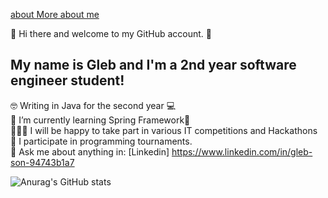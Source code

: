 [about More about me](https://camo.githubusercontent.com/78b2f0d5c1a82096ba98160a7e6cf370f748468458fbd13d69110957e1bd4d35/68747470733a2f2f7261772e6769746875622e636f6d2f656c697a61726f762f656c697a61726f762f6d61737465722f61626f75742e706e67)

👋 Hi there and welcome to my GitHub account. 👋 <br>
<h2>My name is Gleb and I'm a 2nd year software engineer student!</h2>

🤓 Writing in Java for the second year 💻 <br>
🌱 I’m currently learning Spring Framework🌱 <br>
👨‍👨‍👦 I will be happy to take part in various IT competitions and Hackathons <br>
🏅 I participate in programming tournaments.<br>
📩 Ask me about anything in: [Linkedin] https://www.linkedin.com/in/gleb-son-94743b1a7

![Anurag's GitHub stats](https://github-readme-stats.vercel.app/api?username=glebs0n1&show_icons=true&theme=radical)

